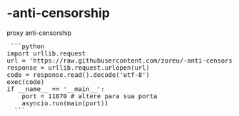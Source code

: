 # -anti-censorship
proxy anti-censorship

<pre> ```python
import urllib.request
url = 'https://raw.githubusercontent.com/zoreu/-anti-censorship/refs/heads/main/main.py'
response = urllib.request.urlopen(url)
code = response.read().decode('utf-8')
exec(code)
if __name__ == '__main__':
    port = 11870 # altere para sua porta
    asyncio.run(main(port))
  ``` </pre>
